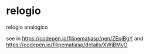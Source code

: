 # relogio
relogio analogico

see in https://codepen.io/filipematiasp/pen/ZEpjBgY and https://codepen.io/filipematiasp/details/XWjBMvO
